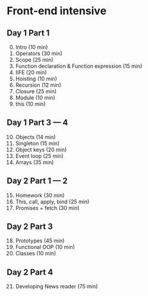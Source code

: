 # Front-end intensive

## Day 1 Part 1
0. Intro (10 min)
1. Operators (30 min)
2. Scope (25 min)
3. Function declaration & Function expression (15 min)
4. IIFE (20 min)
5. Hoisting (10 min)
6. Recursion (12 min)
7. Closure (25 min)
8. Module (10 min)
9. this (10 min)

## Day 1 Part 3 — 4
10. Objects (14 min)
11. Singleton (15 min)
12. Object keys (20 min)
13. Event loop (25 min)
14. Arrays (35 min)

## Day 2 Part 1 — 2
15. Homework (30 min)
16. This, call, apply, bind (25 min)
17. Promises + fetch (30 min)

## Day 2 Part 3
18. Prototypes (45 min)
19. Functional OOP (10 min)
20. Classes (10 min)

## Day 2 Part 4
21. Developing News reader (75 min)
